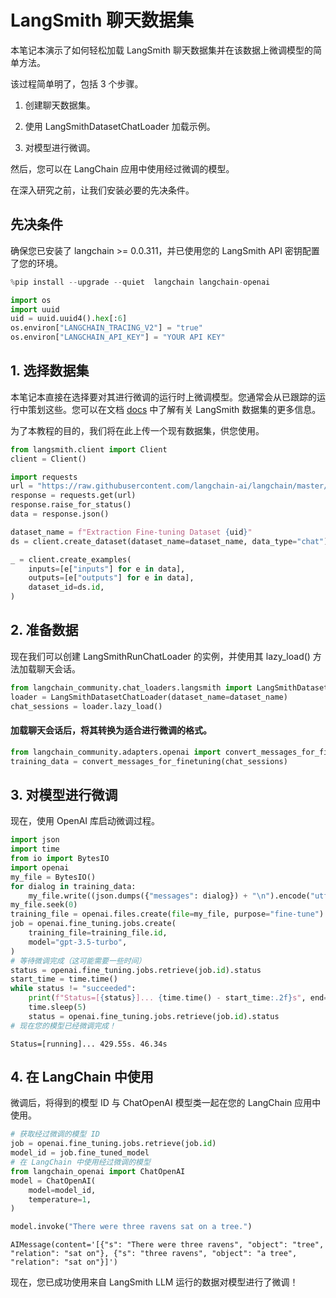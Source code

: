 # LangSmith 聊天数据集

本笔记本演示了如何轻松加载 LangSmith 聊天数据集并在该数据上微调模型的简单方法。

该过程简单明了，包括 3 个步骤。

1. 创建聊天数据集。

2. 使用 LangSmithDatasetChatLoader 加载示例。

3. 对模型进行微调。

然后，您可以在 LangChain 应用中使用经过微调的模型。

在深入研究之前，让我们安装必要的先决条件。

## 先决条件

确保您已安装了 langchain >= 0.0.311，并已使用您的 LangSmith API 密钥配置了您的环境。

```python
%pip install --upgrade --quiet  langchain langchain-openai
```

```python
import os
import uuid
uid = uuid.uuid4().hex[:6]
os.environ["LANGCHAIN_TRACING_V2"] = "true"
os.environ["LANGCHAIN_API_KEY"] = "YOUR API KEY"
```

## 1. 选择数据集

本笔记本直接在选择要对其进行微调的运行时上微调模型。您通常会从已跟踪的运行中策划这些。您可以在文档 [docs](https://docs.smith.langchain.com/evaluation/concepts#datasets) 中了解有关 LangSmith 数据集的更多信息。

为了本教程的目的，我们将在此上传一个现有数据集，供您使用。

```python
from langsmith.client import Client
client = Client()
```

```python
import requests
url = "https://raw.githubusercontent.com/langchain-ai/langchain/master/docs/docs/integrations/chat_loaders/example_data/langsmith_chat_dataset.json"
response = requests.get(url)
response.raise_for_status()
data = response.json()
```

```python
dataset_name = f"Extraction Fine-tuning Dataset {uid}"
ds = client.create_dataset(dataset_name=dataset_name, data_type="chat")
```

```python
_ = client.create_examples(
    inputs=[e["inputs"] for e in data],
    outputs=[e["outputs"] for e in data],
    dataset_id=ds.id,
)
```

## 2. 准备数据

现在我们可以创建 LangSmithRunChatLoader 的实例，并使用其 lazy_load() 方法加载聊天会话。

```python
from langchain_community.chat_loaders.langsmith import LangSmithDatasetChatLoader
loader = LangSmithDatasetChatLoader(dataset_name=dataset_name)
chat_sessions = loader.lazy_load()
```

#### 加载聊天会话后，将其转换为适合进行微调的格式。

```python
from langchain_community.adapters.openai import convert_messages_for_finetuning
training_data = convert_messages_for_finetuning(chat_sessions)
```

## 3. 对模型进行微调

现在，使用 OpenAI 库启动微调过程。

```python
import json
import time
from io import BytesIO
import openai
my_file = BytesIO()
for dialog in training_data:
    my_file.write((json.dumps({"messages": dialog}) + "\n").encode("utf-8"))
my_file.seek(0)
training_file = openai.files.create(file=my_file, purpose="fine-tune")
job = openai.fine_tuning.jobs.create(
    training_file=training_file.id,
    model="gpt-3.5-turbo",
)
# 等待微调完成（这可能需要一些时间）
status = openai.fine_tuning.jobs.retrieve(job.id).status
start_time = time.time()
while status != "succeeded":
    print(f"Status=[{status}]... {time.time() - start_time:.2f}s", end="\r", flush=True)
    time.sleep(5)
    status = openai.fine_tuning.jobs.retrieve(job.id).status
# 现在您的模型已经微调完成！
```

```output
Status=[running]... 429.55s. 46.34s
```

## 4. 在 LangChain 中使用

微调后，将得到的模型 ID 与 ChatOpenAI 模型类一起在您的 LangChain 应用中使用。

```python
# 获取经过微调的模型 ID
job = openai.fine_tuning.jobs.retrieve(job.id)
model_id = job.fine_tuned_model
# 在 LangChain 中使用经过微调的模型
from langchain_openai import ChatOpenAI
model = ChatOpenAI(
    model=model_id,
    temperature=1,
)
```

```python
model.invoke("There were three ravens sat on a tree.")
```

```output
AIMessage(content='[{"s": "There were three ravens", "object": "tree", "relation": "sat on"}, {"s": "three ravens", "object": "a tree", "relation": "sat on"}]')
```

现在，您已成功使用来自 LangSmith LLM 运行的数据对模型进行了微调！